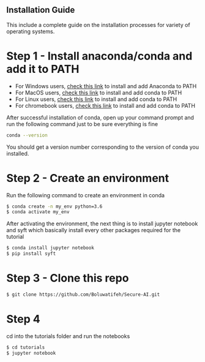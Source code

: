 ## Installation Guide 

This include a complete guide on the installation processes for variety of operating systems. 

# Step 1 - Install anaconda/conda and add it to PATH
- For Windows users, [check this link](https://www.datacamp.com/community/tutorials/installing-anaconda-windows) to install and add Anaconda to PATH
- For MacOS users,  [check this link](https://conda.io/projects/conda/en/latest/user-guide/install/macos.html) to install and add conda to PATH
- For Linux users, [check this link](https://conda.io/projects/conda/en/latest/user-guide/install/linux.html) to install and add conda to PATH
- For chromebook users, [check this link](https://boluwatife.hashnode.dev/how-to-install-and-run-a-jupyter-notebook-on-chromebooks) to install and add conda to PATH

After successful installation of conda, open up your command prompt and run the following command just to be sure everything is fine
```bash
conda --version
```
You should get a version number corresponding to the version of conda you installed. 

# Step 2 - Create an environment 
Run the following command to create an environment in conda
```bash
$ conda create -n my_env python=3.6
$ conda activate my_env 
```
After activating the environment, the next thing is to install jupyter notebook and syft which basically install every other packages required for the tutorial
```bash
$ conda install jupyter notebook
$ pip install syft
```

# Step 3 - Clone this repo 
```bash
$ git clone https://github.com/Boluwatifeh/Secure-AI.git
```

# Step 4
cd into the tutorials folder and run the notebooks
```bash
$ cd tutorials
$ jupyter notebook
```
